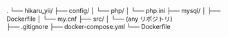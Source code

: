 .
└── hikaru_yii/
    ├── config/
    │   └── php/
    │       └── php.ini
    ├── mysql/
    │   ├── Dockerfile
    │   └── my.cnf
    ├── src/
    │   └── (any リポジトリ)  
    ├── .gitignore
    ├── docker-compose.yml
    └── Dockerfile
